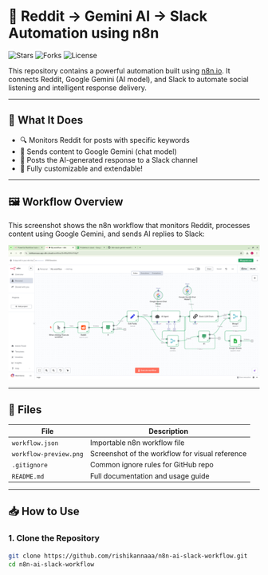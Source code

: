 # 🤖 Reddit → Gemini AI → Slack Automation using n8n

![Stars](https://img.shields.io/github/stars/rishikannaaa/n8n-ai-slack-workflow?style=social)
![Forks](https://img.shields.io/github/forks/rishikannaaa/n8n-ai-slack-workflow?style=social)
![License](https://img.shields.io/github/license/rishikannaaa/n8n-ai-slack-workflow)

This repository contains a powerful automation built using [n8n.io](https://n8n.io). It connects Reddit, Google Gemini (AI model), and Slack to automate social listening and intelligent response delivery.

---

## 🚀 What It Does

- 🔍 Monitors Reddit for posts with specific keywords
- 🧠 Sends content to Google Gemini (chat model)
- 💬 Posts the AI-generated response to a Slack channel
- 🔄 Fully customizable and extendable!

---

## 🖼️ Workflow Overview

This screenshot shows the n8n workflow that monitors Reddit, processes content using Google Gemini, and sends AI replies to Slack:

<p align="center">
  <img src="./workflow-preview.png" alt="n8n Reddit to Gemini to Slack workflow" width="800"/>
</p>

---

## 📂 Files

| File                   | Description                                      |
|------------------------|--------------------------------------------------|
| `workflow.json`        | Importable n8n workflow file                     |
| `workflow-preview.png` | Screenshot of the workflow for visual reference |
| `.gitignore`           | Common ignore rules for GitHub repo             |
| `README.md`            | Full documentation and usage guide              |

---

## 📥 How to Use

### 1. Clone the Repository

```bash
git clone https://github.com/rishikannaaa/n8n-ai-slack-workflow.git
cd n8n-ai-slack-workflow
